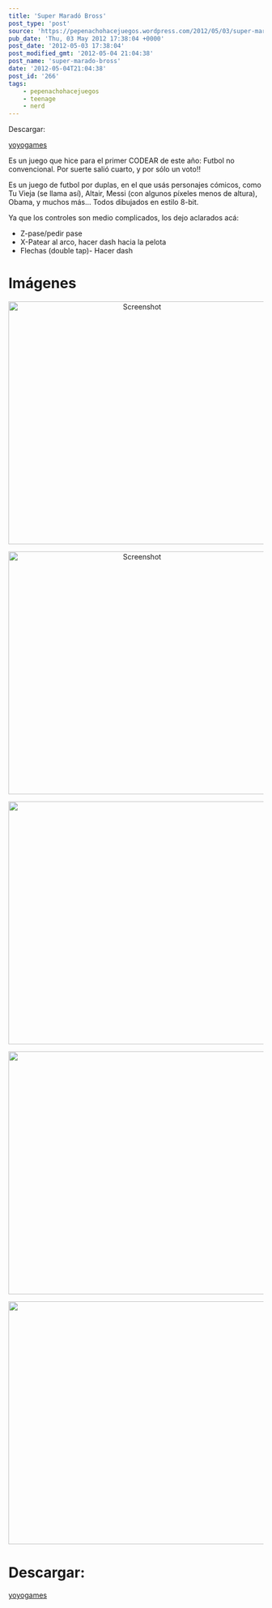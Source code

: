 ```yaml
---
title: 'Super Maradó Bross'
post_type: 'post'
source: 'https://pepenachohacejuegos.wordpress.com/2012/05/03/super-marado-bross/'
pub_date: 'Thu, 03 May 2012 17:38:04 +0000'
post_date: '2012-05-03 17:38:04'
post_modified_gmt: '2012-05-04 21:04:38'
post_name: 'super-marado-bross'
date: '2012-05-04T21:04:38'
post_id: '266'
tags:
    - pepenachohacejuegos
    - teenage
    - nerd
---
```

Descargar:

<a href="http://sandbox.yoyogames.com/games/197164-super-marad%C3%B3-bross" target="_blank">yoyogames</a>

Es un juego que hice para el primer CODEAR de este año: Futbol no convencional. Por suerte salió cuarto, y por sólo un voto!!

Es un juego de futbol por duplas, en el que usás personajes cómicos, como Tu Vieja (se llama así), Altair, Messi (con algunos píxeles menos de altura), Obama, y muchos más... Todos dibujados en estilo 8-bit.

Ya que los controles son medio complicados, los dejo aclarados acá:
<ul>
	<li>Z-pase/pedir pase</li>
	<li>X-Patear al arco, hacer dash hacia la pelota</li>
	<li>Flechas (double tap)- Hacer dash</li>
</ul>
<h1>Imágenes</h1>
<p style="text-align:center;"><a href="http://i1259.photobucket.com/albums/ii545/soyyo5159/screenshot101.png"><img class="aligncenter" title="Screenshot" src="http://i1259.photobucket.com/albums/ii545/soyyo5159/screenshot101.png" alt="Screenshot" width="512" height="480" /></a></p>
<p style="text-align:center;"><a href="http://i1259.photobucket.com/albums/ii545/soyyo5159/screenshot100.png"><img class="aligncenter" title="Screenshot" src="http://i1259.photobucket.com/albums/ii545/soyyo5159/screenshot100.png" alt="Screenshot" width="512" height="480" /></a></p>
<p style="text-align:center;"><a href="http://i1259.photobucket.com/albums/ii545/soyyo5159/screenshot100-1.png"><img class="aligncenter" src="http://i1259.photobucket.com/albums/ii545/soyyo5159/screenshot100-1.png" alt="" width="512" height="480" /></a></p>
<p style="text-align:center;"><a href="http://i1259.photobucket.com/albums/ii545/soyyo5159/screenshot102.png"><img class="aligncenter" src="http://i1259.photobucket.com/albums/ii545/soyyo5159/screenshot102.png" alt="" width="512" height="480" /></a></p>
<p style="text-align:center;"><a href="http://i1259.photobucket.com/albums/ii545/soyyo5159/screenshot103.png"><img class="aligncenter" src="http://i1259.photobucket.com/albums/ii545/soyyo5159/screenshot103.png" alt="" width="512" height="480" /></a></p>

<h1 style="text-align:left;">Descargar:</h1>
<p style="text-align:left;"><a href="http://sandbox.yoyogames.com/games/197164-super-marad%C3%B3-bross" target="_blank">yoyogames</a></p>